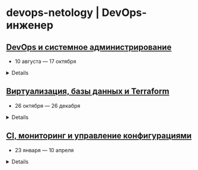 devops-netology | DevOps-инженер
===============
## [DevOps и системное администрирование]()
* 10 августа — 17 октября

<details>

# Домашние задания по курсу «DevOps и системное администрирование»
- actual branch: **devsys10**
## Модуль 1. Введение в DevOps

1.1. [x] [Введение в DevOps](01-intro-01/README.md)

## Модуль 2. Системы управления версиями

2.1. [x] [Системы контроля версий](02-git-01-vcs/README.md)

2.2. [x] [Основы Git](02-git-02-base/README.md)

2.3. [x] [Ветвления в Git](02-git-03-branching/README.md)

2.4. [x] [Инструменты Git](02-git-04-tools/README.md)

## Модуль 3. Основы системного администрирования

3.1. [x] [Работа в терминале (лекция 1)](03-sysadmin-01-terminal/README.md)

3.2. [x] [Работа в терминале (лекция 2)](03-sysadmin-02-terminal/README.md)

3.3. [x] [Операционные системы (лекция 1)](03-sysadmin-03-os/README.md)

3.4. [x] [Операционные системы (лекция 2)](03-sysadmin-04-os/README.md)

3.5. [x] [Файловые системы](03-sysadmin-05-fs/README.md)

3.6. [x] [Компьютерные сети (лекция 1)](03-sysadmin-06-net/README.md)

3.7. [x] [Компьютерные сети (лекция 2)](03-sysadmin-07-net/README.md)

3.8. [x] [Компьютерные сети (лекция 3)](03-sysadmin-08-net/README.md)

3.9. [x] [Элементы безопасности информационных систем](03-sysadmin-09-security/README.md)

## Блок 4. Скриптовые языки и языки разметки: Python, Bash, YAML, JSON

4.1. [x] [Командная оболочка Bash: практические навыки](04-script-01-bash/README.md)

4.2. [x] [Использование Python для решения типовых DevOps задач](04-script-02-py/README.md)

4.3. [x] [Языки разметки JSON и YAML](04-script-03-yaml/README.md)

</details>

## [Виртуализация, базы данных и Terraform]()
* 26 октября — 26 декабря

<details>

# Домашние задания по курсу «Виртуализация, базы данных и Terraform»
- actual branch: **virt-11**
## Блок 5. Виртуализация

5.1. [x] [Введение в виртуализацию.](05-virt-01-basics/README.md)

5.2. [x] [Применение принципов IaaC в работе с виртуальными машинами](https://github.com/netology-code/virt-homeworks/tree/virt-11/05-virt-02-iaac)

5.3. [x] [Введение в Docker](https://github.com/netology-code/virt-homeworks/tree/virt-11/05-virt-03-docker)

5.4. [x] [Оркестрация группой Docker контейнеров на примере Docker Compose.](https://github.com/netology-code/virt-homeworks/tree/virt-11/05-virt-04-docker-compose)

5.5. [x] [ Оркестрация кластером Docker контейнеров на примере Docker Swarm.](https://github.com/netology-code/virt-homeworks/tree/virt-11/05-virt-05-docker-swarm)

## Блок 6. Администрирование баз данных

6.1. [x] [Типы и структура СУБД](06-db-01-basics)

6.2. [x] [SQL](06-db-02-sql)

6.3. [x] [MySQL](06-db-03-mysql)

6.4. [x] [PostgreSQL](06-db-04-postgresql)

6.5. [x] [Elasticsearch](06-db-05-elasticsearch)

6.6. [x] [Troubleshooting](06-db-06-troobleshooting)


## Блок 7. Облачная инфраструктура. Terraform

7.1. [x] [Конфигурация как код](07-terraform-01-intro) 

7.2. [x] [Облачные провайдеры и синтаксис Терраформ](07-terraform-02-syntax)

7.3. [x] [Основы и принцип работы Терраформ](07-terraform-03-basic)

7.4. [x] [Средства командной работы над инфраструктурой](07-terraform-04-teamwork)

7.5. [x] [Введение в Golang](07-terraform-05-golang)

7.6. [x] [Написание собственных провайдеров для Terraform](07-terraform-06-providers)

## Дополнительные материалы

1. [x] [Модуль 6. Администрирование баз данных](additional)

</details>

## [CI, мониторинг и управление конфигурациями]()
- 23 января — 10 апреля

<details>

# Домашние задания по курсу «CI, мониторинг и управление конфигурациями»
- actual branch: **MNT-video**
## Блок 8. Система управления конфигурациями

8.1. [-] [Введение в Ansible](./08-ansible-01-base)

8.2. [-] [Работа с Playbook](./08-ansible-02-playbook)

8.3. [-] [Использование YandexCloud](./08-ansible-03-yandex)

8.4. [-] [Работа с Roles](./08-ansible-04-role)

8.5. [-] [Тестирование Roles](./08-ansible-05-testing)

8.6. [-] [Создание собственных модулей](./08-ansible-06-module)

</details>